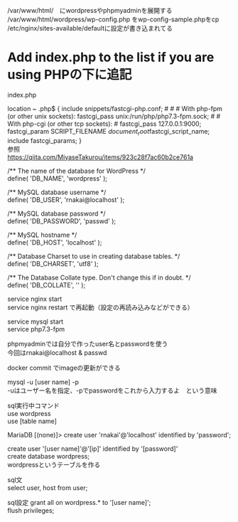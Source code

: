 /var/www/html/　にwordpressやphpmyadminを展開する  
/var/www/html/wordpress/wp-config.php をwp-config-sample.phpをcp  
/etc/nginx/sites-available/defaultに設定が書き込まれてる  
# Add index.php to the list if you are using PHPの下に追記  
index.php

location ~ \.php$ {
                include snippets/fastcgi-php.conf;
        #
        #       # With php-fpm (or other unix sockets):
                fastcgi_pass unix:/run/php/php7.3-fpm.sock;
        #       # With php-cgi (or other tcp sockets):
        #       fastcgi_pass 127.0.0.1:9000;
                fastcgi_param SCRIPT_FILENAME $document_root$fastcgi_script_name;
                include fastcgi_params;
        }  
参照  
https://qiita.com/MiyaseTakurou/items/923c28f7ac60b2ce761a  

/** The name of the database for WordPress */  
define( 'DB_NAME', 'wordpress' );

/** MySQL database username */  
define( 'DB_USER', 'rnakai@localhost' );

/** MySQL database password */  
define( 'DB_PASSWORD', 'passwd' );

/** MySQL hostname */  
define( 'DB_HOST', 'localhost' );

/** Database Charset to use in creating database tables. */  
define( 'DB_CHARSET', 'utf8' );

/** The Database Collate type. Don't change this if in doubt. */  
define( 'DB_COLLATE', '' );


service nginx start  
service nginx restart で再起動（設定の再読み込みなどができる）

service mysql start  
service php7.3-fpm  

phpmyadminでは自分で作ったuser名とpasswordを使う  
今回はrnakai@localhost & passwd  

docker commit でimageの更新ができる  

mysql -u [user name] -p  
-uはユーザー名を指定、-pでpasswordをこれから入力するよ　という意味  

sql実行中コマンド  
use wordpress  
use [table name]  

MariaDB [(none)]> create user 'rnakai'@'localhost' identified by 'password';  

create user '[user name]'@'[ip]' identified by '[password]'  
create database wordpress;  
wordpressというテーブルを作る  

sql文  
select user, host from user;

sql設定
grant all on wordpress.* to '[user name]';  
flush privileges;  
